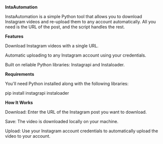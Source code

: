 **IntaAutomation**

InstaAutomation is a simple Python tool that allows you to download Instagram videos and re-upload them to any account automatically. All you need is the URL of the post, and the script handles the rest.

**Features**

Download Instagram videos with a single URL.

Automatic uploading to any Instagram account using your credentials.

Built on reliable Python libraries: Instagrapi and Instaloader.

**Requirements**

You'll need Python installed along with the following libraries:

pip install instagrapi instaloader

**How It Works**

Download: Enter the URL of the Instagram post you want to download.

Save: The video is downloaded locally on your machine.

Upload: Use your Instagram account credentials to automatically upload the video to your account.

